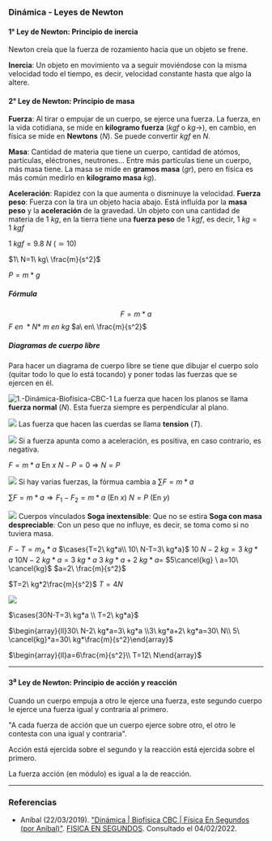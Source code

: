 ### Dinámica - Leyes de Newton

#### 1° Ley de Newton: Principio de inercia
Newton creía que la fuerza de rozamiento hacia que un objeto se frene.

**Inercia**: Un objeto en movimiento va a seguir moviéndose con la misma velocidad todo el tiempo, es decir, velocidad constante hasta que algo la altere.

#### 2° Ley de Newton: Principio de masa
**Fuerza**: Al tirar o empujar de un cuerpo, se ejerce una fuerza. La fuerza, en la vida cotidiana, se mide en **kilogramo fuerza** ($kgf$ o $kg\rightarrow$), en cambio, en física se mide en **Newtons** ($N$). Se puede convertir $kgf$ en $N$.

**Masa**: Cantidad de materia que tiene un cuerpo, cantidad de atómos, partículas, eléctrones, neutrones... Entre más partículas tiene un cuerpo, más masa tiene. La masa se mide en **gramos masa** ($gr$), pero en física es más común medirlo en **kilogramo masa** $kg$).

**Aceleración**: Rapidez con la que aumenta o disminuye la velocidad.
**Fuerza peso**: Fuerza con la tira un objeto hacia abajo. Está influída por la **masa peso** y la **aceleración** de la gravedad. Un objeto con una cantidad de materia de $1\ kg$, en la tierra tiene una **fuerza peso** de $1\ kgf$, es decir, $1\ kg=1\ kgf$

$1\ kgf=9.8\ N\ (\simeq 10)$

$1\ N=1\ kg\ \frac{m}{s^2}$

$P=m*g$
##### Fórmula

$$F=m*a$$
$F\ en\ *N*$
 $m\ en\ kg$
 $a\ en\ \frac{m}{s^2}$

##### Diagramas de cuerpo libre
Para hacer un diagrama de cuerpo libre se tiene que dibujar el cuerpo solo (quitar todo lo que lo está tocando) y poner todas las fuerzas que se ejercen en él.

![1.-Dinámica-Biofísica-CBC-1](Attachments/1.-Dinámica-Biofísica-CBC-1.jpeg)
La fuerza que hacen los planos se llama **fuerza normal** ($N$). Esta fuerza siempre es perpendícular al plano.

![](Attachments/1.-Dinámica-Biofísica-CBC-2.jpeg)
Las fuerza que hacen las cuerdas se llama **tension** ($T$).

![](Attachments/1.-Dinámica-Biofísica-CBC-3.jpeg)
Si a fuerza apunta como a aceleración, es positiva, en caso contrario, es negativa.

$F=m*a$ En $x$
$N-P=0\ \Rightarrow \ N=P$

![](Attachments/1.-Dinámica-Biofísica-CBC-4.jpeg)
Si hay varias fuerzas, la fórmua cambia a $\sum F=m*a$

$\sum F =m*a\Rightarrow F_1-F_2=m*a$ (En $x$)
$N=P$ (En $y$)

![](Attachments/1.-Dinámica-Biofísica-CBC-5.jpeg)
Cuerpos vínculados
**Soga inextensible**: Que no se estira
**Soga con masa despreciable**: Con un peso que no influye, es decir, se toma como si no tuviera masa.

$F-T=m_A*a$
$\cases{T=2\ kg*a\\ 10\ N-T=3\ kg*a}$
$10\ N-2\ kg=3\ kg*a$
$10N-2\ kg*a=3\ kg*a$
$3\ kg*a+2\ kg*a=$
$5\cancel{kg} \ a=10\ \cancel{kg}$
$a=2\ \frac{m}{s^2}$

$T=2\ kg*2\frac{m}{s^2}$
$T=4N$

![](Attachments/1.-Dinámica-Biofísica-CBC-6.jpeg)

$\cases{30N-T=3\ kg*a \\ T=2\ kg*a}$

$\begin{array}{ll}30\ N-2\ kg*a=3\ kg*a \\3\ kg*a+2\ kg*a=30\ N\\ 5\ \cancel{kg}*a=30\ kg*\frac{m}{s^2}\end{array}$

$\begin{array}{ll}a=6\frac{m}{s^2}\\ T=12\ N\end{array}$

---
#### 3<sup>a</sup> Ley de Newton: Principio de acción y reacción

Cuando un cuerpo empuja a otro le ejerce una fuerza, este segundo cuerpo le ejerce una fuerza igual y contraria al primero.

"A cada fuerza de acción que un cuerpo ejerce sobre otro, el otro le contesta con una igual y contraria".

Acción está ejercida sobre el segundo y la reacción está ejercida sobre el primero.

La fuerza acción (en módulo) es igual a la de reacción.

---
### Referencias

- Aníbal (22/03/2019). ["Dinámica | Biofísica CBC | Física En Segundos (por Aníbal)"](https://www.youtube.com/watch?v=4BKyHL0QPrs). [FISICA EN SEGUNDOS](https://www.youtube.com/channel/UCfC8fA12mBQB5_0h_CJAdcg). Consultado el 04/02/2022.

